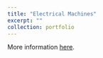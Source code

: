 ```yaml
---
title: "Electrical Machines"
excerpt: ""
collection: portfolio
---
```


More information [here](https://didattica.polito.it/pls/portal30/gap.pkg_guide.viewGap?p_cod_ins=17AULMK&p_a_acc=2025&p_header=S&p_lang=IT&multi=N "Polito").

